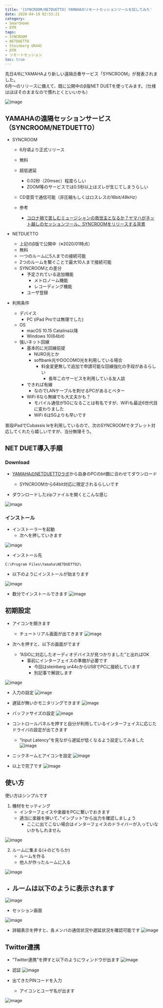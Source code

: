 ```yaml
---
title: '[SYNCROOM/NETDUETTO] YAMAHAのリモートセッションツールを試してみた'
date: 2020-04-19 02:53:21
category: 
- SmartHome
- DTM
tags: 
- SYNCROOM
- NETDUETTO
- Steinberg UR44C
- DTM
- リモートセッション
toc: true
---
```


先日4/6にYAMAHAより新しい遠隔合奏サービス「SYNCROOM」が発表されました。  
6月～のリリースに備えて、既に公開中のβ版NET DUETを使ってみます。（仕様はほぼそのままなので慣れとくといいかも）

![image](https://user-images.githubusercontent.com/41946222/79638131-f573d580-81be-11ea-8b4b-16d9d6b1f351.png)

## YAMAHAの遠隔セッションサービス（SYNCROOM/NETDUETTO）

- SYNCROOM
    - 6月頃より正式リリース
    - 無料
    - 超低遅延
        - 0.02秒（20msec）程度らしい
        - ZOOM等のサービスでは0.5秒以上はズレが生じてしまうらしい
    - CD音質で通信可能（非圧縮もしくはロスレスの16bit/48kHz）

    - 参考
        - [コロナ禍で苦しむミュージシャンの救世主となるか？ヤマハがネット越しのセッションツール、SYNCROOMをリリースする背景](https://www.dtmstation.com/archives/29387.html)

- NETDUETTO
    - 上記のβ版で公開中（※2020/01時点）
    - 無料
    - 一つのルームに5人までの接続可能
    - 2つのルームを繋ぐことで最大10人まで接続可能
    - SYNCROOMとの差分
        - 予定されている追加機能
            - メトロノーム機能
            - レコーディング機能
        - ユーザ登録

- 利用条件
    - デバイス
        - PC (iPad Proでは無理でした)
    - OS
        - macOS 10.15 Catalina以降
        - Windows 10(64bit)
    - 強いネット回線
        - 基本的に光回線前提
            - NURO光とか
            - softbank光やDOCOMO光を利用している場合
                - 料金変更無しで追加で申請可能な回線強化の手段があるらしい
                    - 長年このサービスを利用している友人談
        - できれば有線
            - なのでLANケーブルを刺せるPCがあるとベター
        - WiFi 6なら無線でも大丈夫かも？
            - モバイル通信が5Gになることは有名ですが、WiFiも最近6世代目に変わりました
            - WiFi 6は5Gよりも早いです

普段iPadでCubassis leを利用しているので、次のSYNCROOMでタブレット対応してくれたら嬉しいですが、当分無理そう。

## NET DUET導入手順
### Download
- [YAMAHAのNETDUETTOラボ](https://www.netduetto.net/download/)から自身のPCのbit数に合わせてダウンロード
    - SYNCROOMから64bit対応に限定されるらしいです

- ダウンロードしたzipファイルを開くとこんな感じ

![image](https://user-images.githubusercontent.com/41946222/79574690-7bc6e380-80fb-11ea-8560-263877a2af18.png)

### インストール
- インストーラーを起動
    - 次へを押していきます

![image](https://user-images.githubusercontent.com/41946222/79574870-cc3e4100-80fb-11ea-9b91-98e120cdeb20.png)


- インストール先
```
C:\Program Files\Yamaha\NETDUETTO2\
```

- 以下のようにインストールが始まります

![image](https://user-images.githubusercontent.com/41946222/79575060-20492580-80fc-11ea-978b-98512afea090.png)

- 数分でインストールできます
![image](https://user-images.githubusercontent.com/41946222/79575151-4f5f9700-80fc-11ea-9a9e-ffdc2b2e82ca.png)


## 初期設定
- アイコンを開きます
    - チュートリアル画面が出てきます
![image](https://user-images.githubusercontent.com/41946222/79575320-8df55180-80fc-11ea-8098-14f3c7194776.png)


- 次へを押すと、以下の画面がでます
    - ”ASIOに対応したオーディオデバイスが見つかりました”と出ればOK
        - 事前にインターフェイスの準備が必要です
            - 今回はsteinberg ur44cからUSBでPCに接続しています
            - 別記事で解説します

![image](https://user-images.githubusercontent.com/41946222/79639967-e9414580-81c9-11ea-81f6-14b408acb2f4.png)

- 入力の設定
![image](https://user-images.githubusercontent.com/41946222/79640090-a2a01b00-81ca-11ea-8a93-7ae5997e1c2b.png)


- 遅延が無いかモニタリングできます
![image](https://user-images.githubusercontent.com/41946222/79640130-d2e7b980-81ca-11ea-9131-30179d08ff84.png)


- バッファサイズの設定
![image](https://user-images.githubusercontent.com/41946222/79640174-16dabe80-81cb-11ea-91b3-7ec42f89fa50.png)

- コントロールパネルを押すと自分が利用しているインターフェイスに応じたドライバの設定が出てきます
    - ”Input Latency”を見ながら遅延が低くなるよう設定してみました
![image](https://user-images.githubusercontent.com/41946222/79640221-586b6980-81cb-11ea-8229-003b912fc716.png)


- ニックネームとアイコンを設定
![image](https://user-images.githubusercontent.com/41946222/79640334-06771380-81cc-11ea-8264-4eac336cf860.png)

- 以上で完了です
![image](https://user-images.githubusercontent.com/41946222/79640354-2575a580-81cc-11ea-85ba-24c906b2d3c2.png)


## 使い方
使い方はシンプルです

1. 機材をセッティング
    - インターフェイスや楽器をPCに繋いでおきます
    - 適当に楽器を弾いて、”インプット”から出力を確認しましょう
        - ここに出てこない場合はインターフェイスのドライバーが入っていないかもしれません

![image](https://user-images.githubusercontent.com/41946222/79640629-818cf980-81cd-11ea-9deb-f80988ee4175.png)


2. ルームに集まる(↓のどちらか)
    - ルームを作る
    - 他人が作ったルームに入る

![image](https://user-images.githubusercontent.com/41946222/79640397-666dba00-81cc-11ea-8515-c00653eb12b7.png)
  
- ルームは以下のように表示されます
    - 
![image](https://user-images.githubusercontent.com/41946222/79640717-0841d680-81ce-11ea-83b0-c0ea28e91862.png)


- セッション画面

![image](https://user-images.githubusercontent.com/41946222/79641519-f9115780-81d2-11ea-95a9-ed03d2f740fc.png)

- 詳細表示を押すと、各メンバの通信状況や遅延状況を確認可能です
![image](https://user-images.githubusercontent.com/41946222/79642425-53f97d80-81d8-11ea-871a-5a9469fe4e76.png)


## Twitter連携
- "Twitter連携"を押すと以下のようにウィンドウが出ます
![image](https://user-images.githubusercontent.com/41946222/79640867-0e848280-81cf-11ea-86be-80b98190e483.png)

- 認証
![image](https://user-images.githubusercontent.com/41946222/79640842-dda44d80-81ce-11ea-9e5e-00a4c34c647c.png)

- 出てきたPINコードを入力
    - アイコンとユーザ名が出ます

![image](https://user-images.githubusercontent.com/41946222/79640967-b26e2e00-81cf-11ea-9028-16ceb10c7d95.png)
